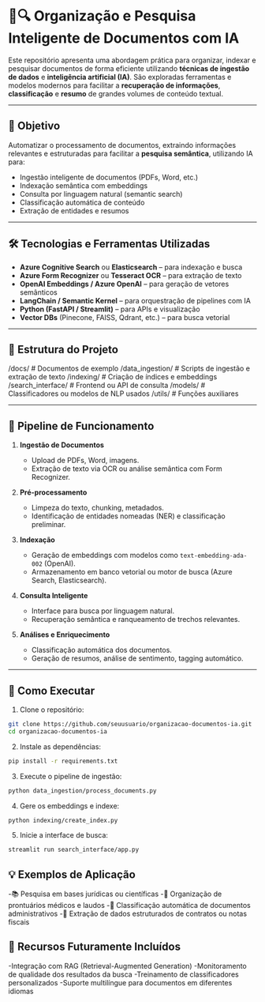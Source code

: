 # 📂🔍 Organização e Pesquisa Inteligente de Documentos com IA

Este repositório apresenta uma abordagem prática para organizar, indexar e pesquisar documentos de forma eficiente utilizando **técnicas de ingestão de dados** e **inteligência artificial (IA)**. São exploradas ferramentas e modelos modernos para facilitar a **recuperação de informações**, **classificação** e **resumo** de grandes volumes de conteúdo textual.

---

## 🎯 Objetivo

Automatizar o processamento de documentos, extraindo informações relevantes e estruturadas para facilitar a **pesquisa semântica**, utilizando IA para:

- Ingestão inteligente de documentos (PDFs, Word, etc.)
- Indexação semântica com embeddings
- Consulta por linguagem natural (semantic search)
- Classificação automática de conteúdo
- Extração de entidades e resumos

---

## 🛠 Tecnologias e Ferramentas Utilizadas

- **Azure Cognitive Search** ou **Elasticsearch** – para indexação e busca
- **Azure Form Recognizer** ou **Tesseract OCR** – para extração de texto
- **OpenAI Embeddings / Azure OpenAI** – para geração de vetores semânticos
- **LangChain / Semantic Kernel** – para orquestração de pipelines com IA
- **Python (FastAPI / Streamlit)** – para APIs e visualização
- **Vector DBs** (Pinecone, FAISS, Qdrant, etc.) – para busca vetorial

---

## 📁 Estrutura do Projeto

/docs/ # Documentos de exemplo
/data_ingestion/ # Scripts de ingestão e extração de texto
/indexing/ # Criação de índices e embeddings
/search_interface/ # Frontend ou API de consulta
/models/ # Classificadores ou modelos de NLP usados
/utils/ # Funções auxiliares


---

## 🔄 Pipeline de Funcionamento

1. **Ingestão de Documentos**
   - Upload de PDFs, Word, imagens.
   - Extração de texto via OCR ou análise semântica com Form Recognizer.

2. **Pré-processamento**
   - Limpeza do texto, chunking, metadados.
   - Identificação de entidades nomeadas (NER) e classificação preliminar.

3. **Indexação**
   - Geração de embeddings com modelos como `text-embedding-ada-002` (OpenAI).
   - Armazenamento em banco vetorial ou motor de busca (Azure Search, Elasticsearch).

4. **Consulta Inteligente**
   - Interface para busca por linguagem natural.
   - Recuperação semântica e ranqueamento de trechos relevantes.

5. **Análises e Enriquecimento**
   - Classificação automática dos documentos.
   - Geração de resumos, análise de sentimento, tagging automático.

---

## 🚀 Como Executar

1. Clone o repositório:

```bash
git clone https://github.com/seuusuario/organizacao-documentos-ia.git
cd organizacao-documentos-ia
```

2. Instale as dependências:

```bash
pip install -r requirements.txt
```

3. Execute o pipeline de ingestão:

```bash
python data_ingestion/process_documents.py
```

4. Gere os embeddings e indexe:

```bash
python indexing/create_index.py
```

5. Inicie a interface de busca:

```bash
streamlit run search_interface/app.py
```

## 💡 Exemplos de Aplicação

-📚 Pesquisa em bases jurídicas ou científicas
-🏥 Organização de prontuários médicos e laudos
-📄 Classificação automática de documentos administrativos
-🧾 Extração de dados estruturados de contratos ou notas fiscais

## 📌 Recursos Futuramente Incluídos

-Integração com RAG (Retrieval-Augmented Generation)
-Monitoramento de qualidade dos resultados da busca
-Treinamento de classificadores personalizados
-Suporte multilíngue para documentos em diferentes idiomas
